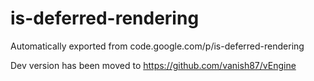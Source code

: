 # is-deferred-rendering
Automatically exported from code.google.com/p/is-deferred-rendering


Dev version has been moved to https://github.com/vanish87/vEngine

